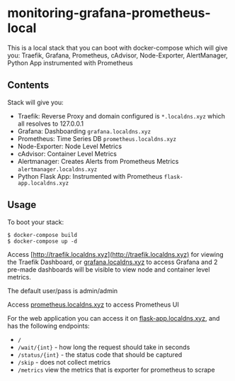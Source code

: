 # monitoring-grafana-prometheus-local

This is a local stack that you can boot with docker-compose which will give you: Traefik, Grafana, Prometheus, cAdvisor, Node-Exporter, AlertManager, Python App instrumented with Prometheus

## Contents

Stack will give you:

- Traefik: Reverse Proxy and domain configured is `*.localdns.xyz` which all resolves to 127.0.0.1
- Grafana: Dashboarding `grafana.localdns.xyz`
- Prometheus: Time Series DB `prometheus.localdns.xyz`
- Node-Exporter: Node Level Metrics
- cAdvisor: Container Level Metrics
- Alertmanager: Creates Alerts from Prometheus Metrics `alertmanager.localdns.xyz`
- Python Flask App: Instrumented with Prometheus `flask-app.localdns.xyz`

## Usage

To boot your stack:

```
$ docker-compose build
$ docker-compose up -d
```

Access [http://traefik.localdns.xyz](http://traefik.localdns.xyz) for viewing the Traefik Dashboard, or [grafana.localdns.xyz](http://grafana.localdns.xyz) to access Grafana and 2 pre-made dashboards will be visible to view node and container level metrics.

The default user/pass is admin/admin

Access [prometheus.localdns.xyz](http://prometheus.localdns.xyz) to access Prometheus UI

For the web application you can access it on [flask-app.localdns.xyz](http://flask-app.localdns.xyz), and has the following endpoints:

- `/`
- `/wait/{int}` - how long the request should take in seconds
- `/status/{int}` - the status code that should be captured
- `/skip` - does not collect metrics
- `/metrics` view the metrics that is exporter for prometheus to scrape


